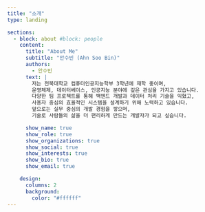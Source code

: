 ```yaml
---
title: "소개"
type: landing

sections:
  - block: about #block: people
    content:
      title: "About Me"
      subtitle: "안수빈 (Ahn Soo Bin)"
      authors:
        - 안수빈
      text: |
        저는 전북대학교 컴퓨터인공지능학부 3학년에 재학 중이며,  
        운영체제, 데이터베이스, 인공지능 분야에 깊은 관심을 가지고 있습니다.  
        다양한 팀 프로젝트를 통해 백엔드 개발과 데이터 처리 기술을 익혔고,  
        사용자 중심의 효율적인 시스템을 설계하기 위해 노력하고 있습니다.  
        앞으로는 실무 중심의 개발 경험을 쌓으며,  
        기술로 사람들의 삶을 더 편리하게 만드는 개발자가 되고 싶습니다.

      show_name: true
      show_role: true
      show_organizations: true
      show_social: true
      show_interests: true
      show_bio: true
      show_email: true

    design:
      columns: 2
      background:
        color: "#ffffff"
---
```

